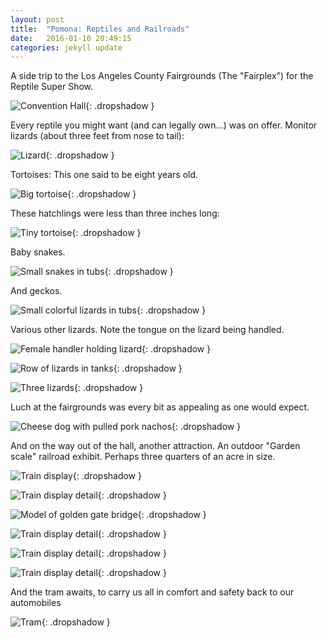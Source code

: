 ```yaml
---
layout: post
title:  "Pomona: Reptiles and Railroads"
date:   2016-01-10 20:49:15
categories: jekyll update
---
```

A side trip to the Los Angeles County Fairgrounds (The "Fairplex") for the Reptile Super Show.   

![Convention Hall](/images/2016-01-10_reptiles/show_view.png){: .dropshadow }  

Every reptile you might want (and can legally own...) was on offer.   Monitor lizards (about three feet from nose to tail):  

![Lizard](/images/2016-01-10_reptiles/monitor.png){: .dropshadow }  

Tortoises:  This one said to be eight years old.  

![Big tortoise](/images/2016-01-10_reptiles/big_tortoise.png){: .dropshadow }  

These hatchlings were less than three inches long:  

![Tiny tortoise](/images/2016-01-10_reptiles/tiny_tortoise.png){: .dropshadow }  

Baby snakes.  

![Small snakes in tubs](/images/2016-01-10_reptiles/baby_snakes.png){: .dropshadow }  

And geckos.  

![Small colorful lizards in tubs](/images/2016-01-10_reptiles/baby_geckos.png){: .dropshadow }  

Various other lizards.   Note the tongue on the lizard being handled.  

![Female handler holding lizard](/images/2016-01-10_reptiles/lizard_with_tongue.png){: .dropshadow }  

![Row of lizards in tanks](/images/2016-01-10_reptiles/lizards.png){: .dropshadow }  

![Three lizards](/images/2016-01-10_reptiles/three_lizards.png){: .dropshadow }  

Luch at the fairgrounds was every bit as appealing as one would expect.  

![Cheese dog with pulled pork nachos](/images/2016-01-10_reptiles/lunch.png){: .dropshadow }  

And on the way out of the hall, another attraction.  An outdoor "Garden scale" railroad exhibit.  Perhaps three quarters of an acre in size.  

![Train display](/images/2016-01-10_reptiles/true_scale.png){: .dropshadow }  

![Train display detail](/images/2016-01-10_reptiles/southern_pacific.png){: .dropshadow }  

![Model of golden gate bridge](/images/2016-01-10_reptiles/golden_gate.png){: .dropshadow }  

![Train display detail](/images/2016-01-10_reptiles/santa_fe.png){: .dropshadow }  

![Train display detail](/images/2016-01-10_reptiles/bend.png){: .dropshadow }  

![Train display detail](/images/2016-01-10_reptiles/engine.png){: .dropshadow }  

And the tram awaits, to carry us all in comfort and safety back to our automobiles

![Tram](/images/2016-01-10_reptiles/tram.png){: .dropshadow }  


